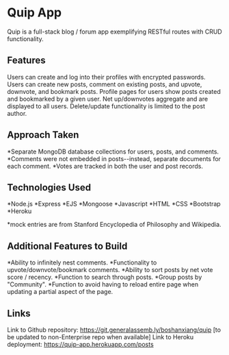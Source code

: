 # Quip App

Quip is a full-stack blog / forum app exemplifying RESTful routes with CRUD functionality.

## Features

Users can create and log into their profiles with encrypted passwords.
Users can create new posts, comment on existing posts, and upvote, downvote, and bookmark posts.
Profile pages for users show posts created and bookmarked by a given user.
Net up/downvotes aggregate and are displayed to all users.
Delete/update functionality is limited to the post author.

## Approach Taken

*Separate MongoDB database collections for users, posts, and comments.
*Comments were not embedded in posts--instead, separate documents for each comment.
*Votes are tracked in both the user and post records.

## Technologies Used
*Node.js
*Express
*EJS
*Mongoose
*Javascript
*HTML
*CSS
*Bootstrap
*Heroku

*mock entries are from Stanford Encyclopedia of Philosophy and Wikipedia.

## Additional Features to Build

*Ability to infinitely nest comments.
*Functionality to upvote/downvote/bookmark comments.
*Ability to sort posts by net vote score / recency.
*Function to search through posts.
*Group posts by "Community".
*Function to avoid having to reload entire page when updating a partial aspect of the page.

## Links
Link to Github repository: https://git.generalassemb.ly/boshanxiang/quip [to be updated to non-Enterprise repo when available]
Link to Heroku deployment: https://quip-app.herokuapp.com/posts